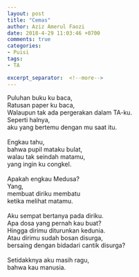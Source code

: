 ```yaml
---
layout: post
title: "Cemas"
author: Aziz Amerul Faozi
date: 2018-4-29 11:03:46 +0700
comments: true
categories: 
- Puisi
tags:
- TA

excerpt_separator:  <!--more-->
---
```


Puluhan buku ku baca,<br />
Ratusan paper ku baca,<br />
Walaupun tak ada pergerakan dalam TA-ku.<br />
Seperti halnya,<br />
aku yang bertemu dengan mu saat itu.<br />
<br />
Engkau tahu,<br />
bahwa pupil mataku bulat,<br />
walau tak seindah matamu, <br />
yang ingin ku congkel.<br />
<br />
Apakah engkau Medusa?<br />
Yang, <br />
membuat diriku membatu<br /> 
ketika melihat matamu.<br />
<br />
Aku sempat bertanya pada diriku.<br />
Apa dosa yang pernah kau buat?<br />
Hingga dirimu diturunkan kedunia.<br />
Atau dirimu sudah bosan disurga,<br />
bersaing dengan bidadari cantik disurga?<br />
<br />
Setidakknya aku masih ragu, <br />
bahwa kau manusia.


